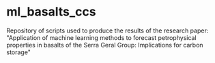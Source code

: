 # ml_basalts_ccs
Repository of scripts used to produce the results of the research paper: "Application of machine learning methods to forecast petrophysical properties in basalts of the Serra Geral Group: Implications for carbon storage"
